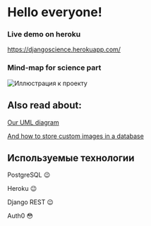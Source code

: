 # Hello everyone!

### Live demo on heroku

https://djangoscience.herokuapp.com/

### Mind-map for science part

![Иллюстрация к проекту](https://sun9-19.userapi.com/impf/IFKJ4tb-D4qElQl4gDMD5OFlAyz0oZvQOohtng/P8dfcpajkG0.jpg?size=2560x585&quality=96&sign=a9a94287038451725d1ada2c21f4cb45&type=album)

## Also read about:

[Our UML diagram](https://github.com/IVBO-07-19/scholarship-science-part/wiki/UML-diagram-for-science-part)

[And how to store custom images in a database](https://github.com/IVBO-07-19/scholarship-science-part/wiki/Storing-custom-images-in-a-database)

## Используемые технологии

PostgreSQL :wink:

Heroku :wink:

Django REST :wink:

Auth0 :flushed:
